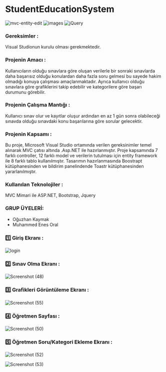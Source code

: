 # StudentEducationSystem
![mvc-entity-edit](https://user-images.githubusercontent.com/36153454/71652119-1d384e00-2d34-11ea-9e37-26102fa75ca7.png)
![images](https://user-images.githubusercontent.com/36153454/58049385-62b55b80-7b55-11e9-8802-1a9152efa8a0.png)
![jQuery](https://user-images.githubusercontent.com/36153454/71652135-448f1b00-2d34-11ea-82bb-b5620a23cb53.png)

### Gereksimler :
   Visual Studionun kurulu olması gerekmektedir.

### Projenin Amacı :
   Kullanıcıların olduğu sınavlara göre oluşan verilerle bir sonraki sınavlarda daha başarısız olduğu konulardan daha fazla soru gelmesi bu sayede hakim olmadığı konuya çalışması amaçlanmaktadır. Ayrıca kullanıcı olduğu sınavlara göre grafiklerini takip edebilir ve kategorilere göre başarı durumunu görebilir.
   
### Projenin Çalışma Mantığı :
   Kullanıcı sınav olur ve kayıtlar oluşur ardından en az 1 gün sonra olabileceği sınavda olduğu sınavdaki konu başarılarına göre sorular gelecektir.
   

### Projenin Kapsamı :
   Bu proje, Microsoft Visual Studio ortamında verilen gereksinimler temel alınarak MVC çatısı altında .Asp.NET ile hazırlanmıştır. Proje kapsamında 7 farklı controller, 12 farklı model ve verilerin tutulması için entity framework ile 8 farklı tablo kullanılmıştır. Tasarımın hazırlanmasında Boostrapt kütüphanesinden ve bildirim panelindende Toastr kütüphanesinden yararlanılmıştır.

### Kullanılan Teknolojiler :
MVC Mimari ile ASP.NET, Bootstrap, Jquery

### GRUP ÜYELERİ: 
* Oğuzhan Kaymak
* Muhammed Enes Oral 

### 1️⃣ Giriş Ekranı :
![login](https://user-images.githubusercontent.com/36153454/71653274-a6538300-2d3c-11ea-9924-4a7e5713e14d.png)

### 2️⃣ Sınav Olma Ekranı :
![Screenshot (48)](https://user-images.githubusercontent.com/36153454/71653356-e1ee4d00-2d3c-11ea-9273-ed689c59436c.png)

### 3️⃣ Grafikleri Görüntüleme Ekranı :
![Screenshot (55)](https://user-images.githubusercontent.com/36153454/71653375-034f3900-2d3d-11ea-923e-159bd1abde49.png)

 ### 4️⃣ Öğretmen Sayfası :
![Screenshot (50)](https://user-images.githubusercontent.com/36153454/71653395-21b53480-2d3d-11ea-939e-b543d7484d8c.png)

### 5️⃣ Öğretmen Soru/Kategori Ekleme Ekranı :
![Screenshot (52)](https://user-images.githubusercontent.com/36153454/71653449-82dd0800-2d3d-11ea-8d85-7757830ecc4e.png)


![Screenshot (53)](https://user-images.githubusercontent.com/36153454/71653458-925c5100-2d3d-11ea-8a5d-93c10bba15f9.png)

